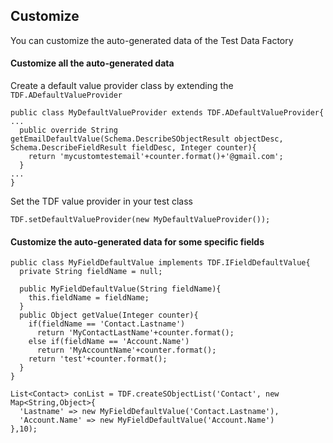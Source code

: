 ## Customize

You can customize the auto-generated data of the Test Data Factory 

#### Customize all the auto-generated data

Create a default value provider class by extending the ``TDF.ADefaultValueProvider``

  ```apex
  public class MyDefaultValueProvider extends TDF.ADefaultValueProvider{
  ...
    public override String getEmailDefaultValue(Schema.DescribeSObjectResult objectDesc, Schema.DescribeFieldResult fieldDesc, Integer counter){
      return 'mycustomtestemail'+counter.format()+'@gmail.com';
    }
  ...
  }
  ```
  
  Set the TDF value provider in your test class 
  
  ```apex
  TDF.setDefaultValueProvider(new MyDefaultValueProvider());
  ```
 
  
 #### Customize the auto-generated data for some specific fields
 
  
  ```apex
  public class MyFieldDefaultValue implements TDF.IFieldDefaultValue{
    private String fieldName = null;
    
    public MyFieldDefaultValue(String fieldName){
      this.fieldName = fieldName;
    }
    public Object getValue(Integer counter){
      if(fieldName == 'Contact.Lastname')
        return 'MyContactLastName'+counter.format();
      else if(fieldName == 'Account.Name')
        return 'MyAccountName'+counter.format();
      return 'test'+counter.format();
    }
  }
  ```
  
  ```apex
  List<Contact> conList = TDF.createSObjectList('Contact', new Map<String,Object>{
    'Lastname' => new MyFieldDefaultValue('Contact.Lastname'),
    'Account.Name' => new MyFieldDefaultValue('Account.Name')
  },10);
  ```
